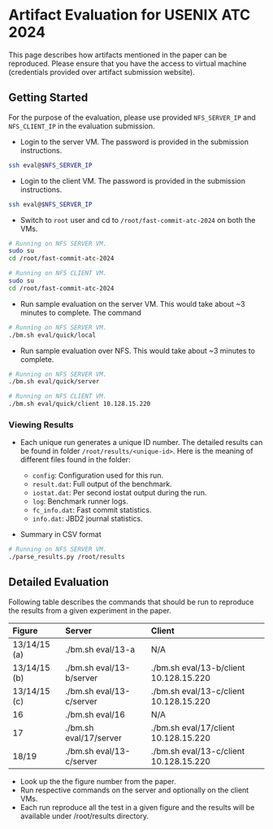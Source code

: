 # Artifact Evaluation for USENIX ATC 2024

This page describes how artifacts mentioned in the paper can be reproduced. Please ensure
that you have the access to virtual machine (credentials provided over artifact submission
website).

## Getting Started

For the purpose of the evaluation, please use provided `NFS_SERVER_IP` and `NFS_CLIENT_IP`
in the evaluation submission.

- Login to the server VM. The password is provided in the submission instructions.

```sh
ssh eval@$NFS_SERVER_IP
```

- Login to the client VM. The password is provided in the submission instructions.

```sh
ssh eval@$NFS_SERVER_IP
```

- Switch to `root` user and cd to `/root/fast-commit-atc-2024` on both the VMs.

```sh
# Running on NFS SERVER VM.
sudo su
cd /root/fast-commit-atc-2024
```

```sh
# Running on NFS CLIENT VM.
sudo su
cd /root/fast-commit-atc-2024
```

- Run sample evaluation on the server VM. This would take about ~3 minutes to complete. The
  command 

```sh
# Running on NFS SERVER VM.
./bm.sh eval/quick/local
```

- Run sample evaluation over NFS. This would take about ~3 minutes to complete.

```sh
# Running on NFS SERVER VM.
./bm.sh eval/quick/server
```

```sh
# Running on NFS CLIENT VM.
./bm.sh eval/quick/client 10.128.15.220
```

### Viewing Results

- Each unique run generates a unique ID number. The detailed results can be found in folder
  `/root/results/<unique-id>`. Here is the meaning of different files found in the folder:
  - `config`: Configuration used for this run.
  - `result.dat`: Full output of the benchmark.
  - `iostat.dat`: Per second iostat output during the run.
  - `log`: Benchmark runner logs.
  - `fc_info.dat`: Fast commit statistics.
  - `info.dat`: JBD2 journal statistics. 

- Summary in CSV format

```sh
# Running on NFS SERVER VM.
./parse_results.py /root/results
```
## Detailed Evaluation

Following table describes the commands that should be run to reproduce the results
from a given experiment in the paper.

| Figure       | Server                   | Client                                 |
|:-------------|:-------------------------|:---------------------------------------|
| 13/14/15 (a) | ./bm.sh eval/13-a        | N/A                                    |
| 13/14/15 (b) | ./bm.sh eval/13-b/server | ./bm.sh eval/13-b/client 10.128.15.220 |
| 13/14/15 (c) | ./bm.sh eval/13-c/server | ./bm.sh eval/13-c/client 10.128.15.220 |
| 16           | ./bm.sh eval/16          | N/A                                    |
| 17           | ./bm.sh eval/17/server   | ./bm.sh eval/17/client 10.128.15.220   |
| 18/19        | ./bm.sh eval/13-c/server | ./bm.sh eval/13-c/client 10.128.15.220 |


- Look up the the figure number from the paper.
- Run respective commands on the server and optionally on the client VMs.
- Each run reproduce all the test in a given figure and the results will be available under
  /root/results directory.

